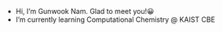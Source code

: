 - Hi, I’m Gunwook Nam. Glad to meet you!😀
- I’m currently learning Computational Chemistry @ KAIST CBE

<!---
gunwook12/gunwook12 is a ✨ special ✨ repository because its `README.md` (this file) appears on your GitHub profile.
You can click the Preview link to take a look at your changes.
--->
